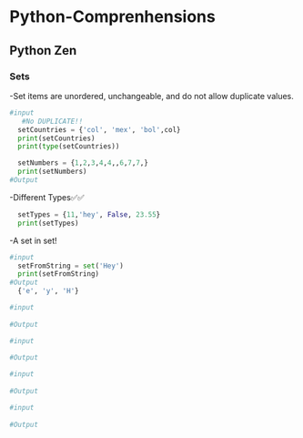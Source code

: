 # Python-Comprenhensions
<div><h2>Python Zen</h2></div>
<div><h3>Sets</h3></div>
  -Set items are unordered, unchangeable, and do not allow duplicate values.
  
```python
#input
   #No DUPLICATE!!
  setCountries = {'col', 'mex', 'bol',col}
  print(setCountries)
  print(type(setCountries))

  setNumbers = {1,2,3,4,4,,6,7,7,}
  print(setNumbers)
#Output

  ```

-Different Types✅✅

```python
  setTypes = {11,'hey', False, 23.55}
  print(setTypes)
  ```
-A set in set!
```python
#input
  setFromString = set('Hey')
  print(setFromString)
#Output
  {'e', 'y', 'H'}
  ```
```python
#input
  
#Output

  ```
```python
#input
  
#Output

  ```
```python
#input
  
#Output

  ```
```python
#input
  
#Output

  ```

